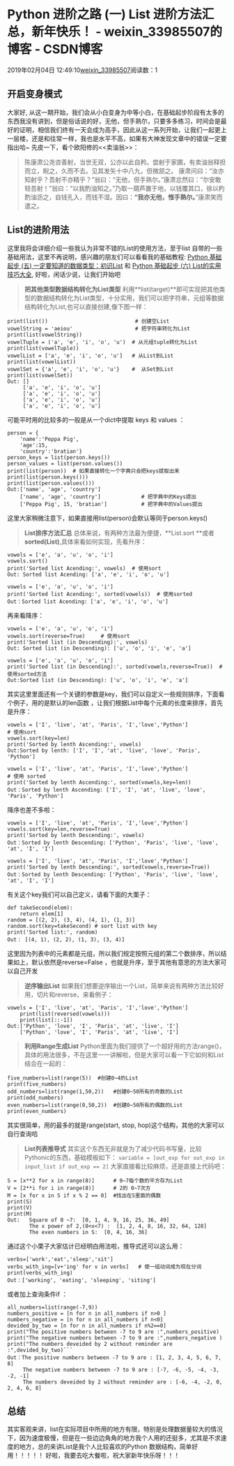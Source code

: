 # Python 进阶之路 (一)  List 进阶方法汇总，新年快乐！ - weixin_33985507的博客 - CSDN博客
2019年02月04日 12:49:10[weixin_33985507](https://me.csdn.net/weixin_33985507)阅读数：1
## 开启变身模式
大家好, 从这一期开始，我们会从小白变身为中等小白，在基础起步阶段有太多的东西我没有讲到，但是俗话说的好，无他，但手熟尔，只要多多练习，时间会是最好的证明，相信我们终有一天会成为高手，因此从这一系列开始，让我们一起更上一层楼，还是和往常一样，我也是水平不高，如果有大神发现文章中的错误一定要指出哈~
先皮一下，看个欧阳修的<<卖油翁>>：
> 陈康肃公尧咨善射，当世无双，公亦以此自矜。尝射于家圃，有卖油翁释担而立，睨之，久而不去。见其发矢十中八九，但微颔之。
康肃问曰：“汝亦知射乎？吾射不亦精乎？”翁曰：“无他，但手熟尔。”康肃忿然曰：“尔安敢轻吾射！”翁曰：“以我酌油知之。”乃取一葫芦置于地，以钱覆其口，徐以杓酌油沥之，自钱孔入，而钱不湿。因曰：**“我亦无他，惟手熟尔。**”康肃笑而遣之。
## List的进阶用法
这里我将会详细介绍一些我认为非常不错的List的使用方法，至于list 自带的一些基础用法，这里不再说明，感兴趣的朋友们可以看看我的基础教程: [Python 基础起步 (五) 一定要知道的数据类型：初识List](https://segmentfault.com/a/1190000018002749) 和 [Python 基础起步 (六) List的实用技巧大全](https://segmentfault.com/a/1190000018016421), 好啦，闲话少说，让我们开始吧
> **把其他类型数据结构转化为List类型**
利用**list(target)**即可实现把其他类型的数据结构转化为List类型，十分实用，我们可以把字符串，元组等数据结构转化为List,也可以直接创建,像下图一样：
```
print(list())                            # 创建空List
vowelString = 'aeiou'                    # 把字符串转化为List
print(list(vowelString))
vowelTuple = ('a', 'e', 'i', 'o', 'u')  # 从元组tuple转化为List
print(list(vowelTuple))
vowelList = ['a', 'e', 'i', 'o', 'u']   # 从List到List
print(list(vowelList))
vowelSet = {'a', 'e', 'i', 'o', 'u'}    #  从Set到List
print(list(vowelSet))
Out: []
     ['a', 'e', 'i', 'o', 'u']
     ['a', 'e', 'i', 'o', 'u']
     ['a', 'e', 'i', 'o', 'u']
     ['a', 'e', 'i', 'o', 'u']
```
可能平时用的比较多的一般是从一个dict中提取 keys 和 values ：
```
person = {
    'name':'Peppa Pig',
    'age':15,
    'country':'bratian'}
person_keys = list(person.keys())
person_values = list(person.values())
print(list(person))  # 如果直接转化一个字典只会把keys提取出来
print(list(person.keys()))
print(list(person.values()))
Out:['name', 'age', 'country']    
    ['name', 'age', 'country']             # 把字典中的Keys提出
    ['Peppa Pig', 15, 'bratian']           # 把字典中的Values提出
```
这里大家稍微注意下，如果直接用list(person)会默认等同于person.keys()
> **List排序方法汇总**
总体来说，有两种方法最为便捷，**List.sort **或者 **sorted(List)**,具体来看如何实现，先看升序：
```
vowels = ['e', 'a', 'u', 'o', 'i']   
vowels.sort()        
print('Sorted list Acending:', vowels)  # 使用sort
Out: Sorted list Acending: ['a', 'e', 'i', 'o', 'u']
```
```
vowels = ['e', 'a', 'u', 'o', 'i']   
print('Sorted list Acending:', sorted(vowels))  # 使用sorted
Out：Sorted list Acending: ['a', 'e', 'i', 'o', 'u']
```
再来看降序：
```
vowels = ['e', 'a', 'u', 'o', 'i']
vowels.sort(reverse=True)     # 使用sort
print('Sorted list (in Descending):', vowels)
Out: Sorted list (in Descending): ['u', 'o', 'i', 'e', 'a']
```
```
vowels = ['e', 'a', 'u', 'o', 'i']
print('Sorted list (in Descending):', sorted(vowels,reverse=True))  # 使用sorted方法
Out:Sorted list (in Descending): ['u', 'o', 'i', 'e', 'a']
```
其实这里里面还有一个关键的参数是key，我们可以自定义一些规则排序，下面看个例子，用的是默认的len函数
，让我们根据List中每个元素的长度来排序，首先是升序：
```
vowels = ['I', 'live', 'at', 'Paris', 'I','love','Python']
# 使用sort
vowels.sort(key=len)  
print('Sorted by lenth Ascending:', vowels)
Out:Sorted by lenth: ['I', 'I', 'at', 'live', 'love', 'Paris', 'Python']
```
```
vowels = ['I', 'live', 'at', 'Paris', 'I','love','Python']
# 使用 sorted
print('Sorted by lenth Ascending:', sorted(vowels,key=len))
Out：Sorted by lenth Ascending: ['I', 'I', 'at', 'live', 'love', 'Paris', 'Python']
```
降序也差不多啦：
```
vowels = ['I', 'live', 'at', 'Paris', 'I','love','Python']
vowels.sort(key=len,reverse=True)
print('Sorted by lenth Descending:', vowels)
Out：Sorted by lenth Descending: ['Python', 'Paris', 'live', 'love', 'at', 'I', 'I']
```
```
vowels = ['I', 'live', 'at', 'Paris', 'I','love','Python']
print('Sorted by lenth Descending:', sorted(vowels,reverse=True))
Out：Sorted by lenth Descending: ['Python', 'Paris', 'live', 'love', 'at', 'I', 'I']
```
有关这个key我们可以自己定义，请看下面的大栗子：
```
def takeSecond(elem):
    return elem[1]
random = [(2, 2), (3, 4), (4, 1), (1, 3)]
random.sort(key=takeSecond) # sort list with key
print('Sorted list:', random)
Out： [(4, 1), (2, 2), (1, 3), (3, 4)]
```
这里因为列表中的元素都是元组，所以我们规定按照元组的第二个数排序，所以结果如上，默认依然是reverse=False ，也就是升序，至于其他有意思的方法大家可以自己开发
> **逆序输出List**
如果我们想要逆序输出一个List，简单来说有两种方法比较好用，切片和reverse，来看例子：
```
vowels = ['I', 'live', 'at', 'Paris', 'I','love','Python']
    print(list(reversed(vowels)))
    print(list[::-1])
Out:['Python', 'love', 'I', 'Paris', 'at', 'live', 'I']   
    ['Python', 'love', 'I', 'Paris', 'at', 'live', 'I']
```
> **利用Range生成List**
Python里面为我们提供了一个超好用的方法range()，具体的用法很多，不在这里一一讲解啦，但是大家可以看一下它如何和List结合在一起的：
```
five_numbers=list(range(5))  #创建0~4的List
print(five_numbers)
odd_numbers=list(range(1,50,2))   #创建0~50所有的奇数的List
print(odd_numbers)
even_numbers=list(range(0,50,2))  #创建0~50所有的偶数的List
print(even_numbers)
```
其实很简单，用的最多的就是range(start, stop, hop)这个结构，其他的大家可以自行查询哈
> **List列表推导式**
其实这个东西无非就是为了减少代码书写量，比较Pythonic的东西，基础模板如下：
`variable = [out_exp for out_exp in input_list if out_exp == 2]`
大家直接看比较麻烦，还是直接上代码吧：
```
S = [x**2 for x in range(8)]      # 0~7每个数的平方存为List
V = [2**i for i in range(8)]      # 2的 0~7次方
M = [x for x in S if x % 2 == 0]  #找出在S里面的偶数
print(S)
print(V)
print(M)
Out:   Square of 0 ~7:  [0, 1, 4, 9, 16, 25, 36, 49]
       The x power of 2,(0<x<7) :  [1, 2, 4, 8, 16, 32, 64, 128]
       The even numbers in S:  [0, 4, 16, 36]
```
通过这个小栗子大家估计已经明白用法啦，推导式还可以这么用：
```
verbs=['work','eat','sleep','sit']
verbs_with_ing=[v+'ing' for v in verbs]   # 使一组动词成为现在分词
print(verbs_with_ing)
Out：['working', 'eating', 'sleeping', 'siting']
```
或者加上查询条件if ：
```
all_numbers=list(range(-7,9))
numbers_positive = [n for n in all_numbers if n>0 ]
numbers_negative = [n for n in all_numbers if n<0]
devided_by_two = [n for n in all_numbers if n%2==0]
print("The positive numbers between -7 to 9 are :",numbers_positive)
print("The negative numbers between -7 to 9 are :",numbers_negative )
print("The numbers deveided by 2 without reminder are :",devided_by_two)```
Out：The positive numbers between -7 to 9 are : [1, 2, 3, 4, 5, 6, 7, 8]
     The negative numbers between -7 to 9 are : [-7, -6, -5, -4, -3, -2, -1]
     The numbers deveided by 2 without reminder are : [-6, -4, -2, 0, 2, 4, 6, 8]
```
## 总结
其实客观来讲，list在实际项目中所用的地方有限，特别是处理数据量较大的情况下，因为速度极慢，但是在一些边边角角的地方我个人用的还挺多，尤其是不求速度的地方，总的来讲List是我个人比较喜欢的Python
数据结构，简单好用！！！！！
好啦，我要去吃大餐啦，祝大家新年快乐呀！！！
